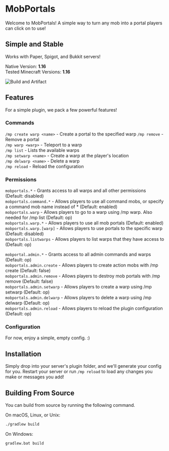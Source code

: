 # MobPortals

Welcome to MobPortals! A simple way to turn any mob into a portal players can click on to use!

## Simple and Stable
Works with Paper, Spigot, and Bukkit servers!

Native Version: **1.16**  
Tested Minecraft Versions: **1.16**

![Build and Artifact](https://github.com/CrimsonWarpedcraft/MobPortals/workflows/Build%20and%20Artifact/badge.svg?event=push)

## Features
For a simple plugin, we pack a few powerful features!

### Commands
`/mp create warp <name>` - Create a portal to the specified warp 
`/mp remove` - Remove a portal  
`/mp warp <warp>` - Teleport to a warp  
`/mp list` - Lists the available warps  
`/mp setwarp <name>` - Create a warp at the player's location  
`/mp delwarp <name>` - Delete a warp  
`/mp reload` - Reload the configuration

### Permissions
`mobportals.*` - Grants access to all warps and all other permissions (Default: disabled)  
`mobportals.command.*` - Allows players to use all command mobs, or specify a command mob name instead of * (Default: enabled)  
`mobportals.warp` - Allows players to go to a warp using /mp warp. Also needed for /mp list (Default: op)  
`mobportals.warp.*` - Allows players to use all mob portals (Default: enabled)  
`mobportals.warp.[warp]` - Allows players to use portals to the specific warp (Default: disabled)  
`mobportals.listwarps` - Allows players to list warps that they have access to (Default: op)
  
`mobportal.admin.*` - Grants access to all admin commands and warps (Default: op)  
`mobportals.admin.create` - Allows players to create action mobs with /mp create (Default: false)  
`mobportals.admin.remove` - Allows players to destroy mob portals with /mp remove (Default: false)  
`mobportals.admin.setwarp` - Allows players to create a warp using /mp setwarp (Default: op)  
`mobportals.admin.delwarp` - Allows players to delete a warp using /mp delwarp (Default: op)  
`mobportals.admin.reload` - Allows players to reload the plugin configuration (Default: op)  

### Configuration
For now, enjoy a simple, empty config. :)

## Installation
Simply drop into your server's plugin folder, and we'll generate your config for you. Restart your server or run `/mp reload` to load any changes you make or messages you add!

## Building From Source
You can build from source by running the following command.

On macOS, Linux, or Unix:
```bash
./gradlew build
```

On Windows:
```batch
gradlew.bat build
```

